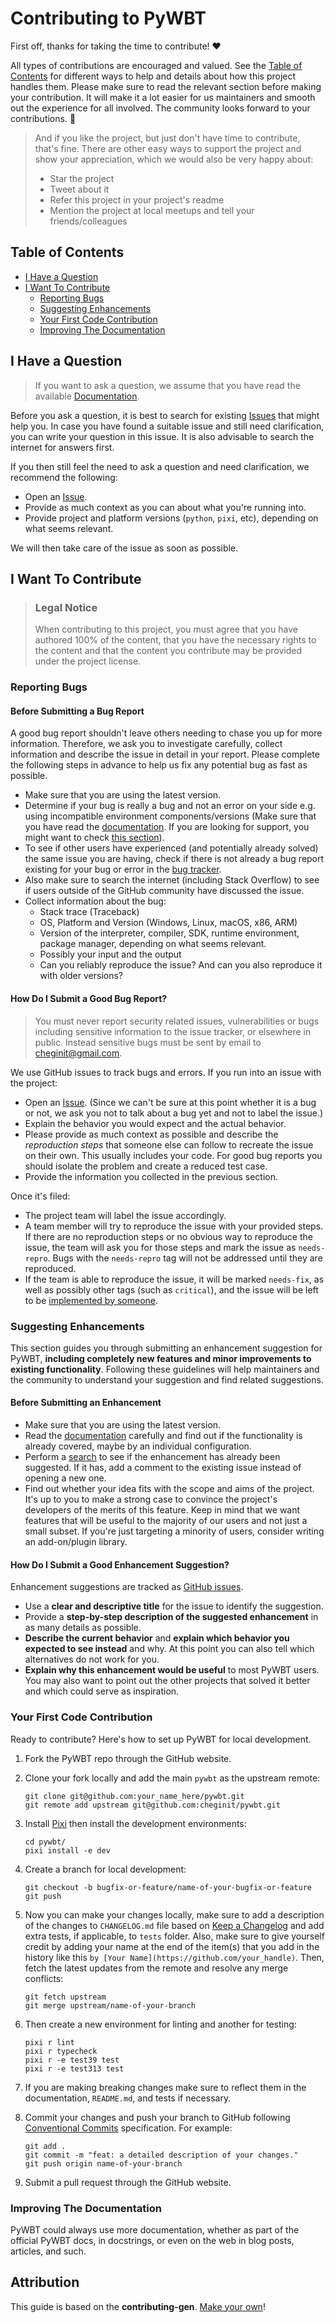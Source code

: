 <!-- omit in toc -->

# Contributing to PyWBT

First off, thanks for taking the time to contribute! ❤️

All types of contributions are encouraged and valued. See the
[Table of Contents](#table-of-contents) for different ways to help and details about how
this project handles them. Please make sure to read the relevant section before making
your contribution. It will make it a lot easier for us maintainers and smooth out the
experience for all involved. The community looks forward to your contributions. 🎉

> And if you like the project, but just don't have time to contribute, that's fine.
> There are other easy ways to support the project and show your appreciation, which we
> would also be very happy about:
>
> - Star the project
> - Tweet about it
> - Refer this project in your project's readme
> - Mention the project at local meetups and tell your friends/colleagues

<!-- omit in toc -->

## Table of Contents

- [I Have a Question](#i-have-a-question)
- [I Want To Contribute](#i-want-to-contribute)
    - [Reporting Bugs](#reporting-bugs)
    - [Suggesting Enhancements](#suggesting-enhancements)
    - [Your First Code Contribution](#your-first-code-contribution)
    - [Improving The Documentation](#improving-the-documentation)

## I Have a Question

> If you want to ask a question, we assume that you have read the available
> [Documentation](https://cheginit.github.io/pywbt).

Before you ask a question, it is best to search for existing
[Issues](https://github.com/cheginit/pywbt/issues) that might help you. In case you have
found a suitable issue and still need clarification, you can write your question in this
issue. It is also advisable to search the internet for answers first.

If you then still feel the need to ask a question and need clarification, we recommend
the following:

- Open an [Issue](https://github.com/cheginit/pywbt/issues/new).
- Provide as much context as you can about what you're running into.
- Provide project and platform versions (`python`, `pixi`, etc), depending on what seems
    relevant.

We will then take care of the issue as soon as possible.

## I Want To Contribute

> ### Legal Notice <!-- omit in toc -->
>
> When contributing to this project, you must agree that you have authored 100% of the
> content, that you have the necessary rights to the content and that the content you
> contribute may be provided under the project license.

### Reporting Bugs

<!-- omit in toc -->

#### Before Submitting a Bug Report

A good bug report shouldn't leave others needing to chase you up for more information.
Therefore, we ask you to investigate carefully, collect information and describe the
issue in detail in your report. Please complete the following steps in advance to help
us fix any potential bug as fast as possible.

- Make sure that you are using the latest version.
- Determine if your bug is really a bug and not an error on your side e.g. using
    incompatible environment components/versions (Make sure that you have read the
    [documentation](https://cheginit.github.io/pywbt). If you are looking for support,
    you might want to check [this section](#i-have-a-question)).
- To see if other users have experienced (and potentially already solved) the same issue
    you are having, check if there is not already a bug report existing for your bug or
    error in the [bug tracker](https://github.com/cheginit/pywbtissues?q=label%3Abug).
- Also make sure to search the internet (including Stack Overflow) to see if users
    outside of the GitHub community have discussed the issue.
- Collect information about the bug:
    - Stack trace (Traceback)
    - OS, Platform and Version (Windows, Linux, macOS, x86, ARM)
    - Version of the interpreter, compiler, SDK, runtime environment, package manager,
        depending on what seems relevant.
    - Possibly your input and the output
    - Can you reliably reproduce the issue? And can you also reproduce it with older
        versions?

<!-- omit in toc -->

#### How Do I Submit a Good Bug Report?

> You must never report security related issues, vulnerabilities or bugs including
> sensitive information to the issue tracker, or elsewhere in public. Instead sensitive
> bugs must be sent by email to <cheginit@gmail.com>.

We use GitHub issues to track bugs and errors. If you run into an issue with the
project:

- Open an [Issue](https://github.com/cheginit/pywbt/issues/new). (Since we can't be sure
    at this point whether it is a bug or not, we ask you not to talk about a bug yet and
    not to label the issue.)
- Explain the behavior you would expect and the actual behavior.
- Please provide as much context as possible and describe the *reproduction steps* that
    someone else can follow to recreate the issue on their own. This usually includes
    your code. For good bug reports you should isolate the problem and create a reduced
    test case.
- Provide the information you collected in the previous section.

Once it's filed:

- The project team will label the issue accordingly.
- A team member will try to reproduce the issue with your provided steps. If there are
    no reproduction steps or no obvious way to reproduce the issue, the team will ask
    you for those steps and mark the issue as `needs-repro`. Bugs with the `needs-repro`
    tag will not be addressed until they are reproduced.
- If the team is able to reproduce the issue, it will be marked `needs-fix`, as well as
    possibly other tags (such as `critical`), and the issue will be left to be
    [implemented by someone](#your-first-code-contribution).

### Suggesting Enhancements

This section guides you through submitting an enhancement suggestion for PyWBT,
**including completely new features and minor improvements to existing functionality**.
Following these guidelines will help maintainers and the community to understand your
suggestion and find related suggestions.

<!-- omit in toc -->

#### Before Submitting an Enhancement

- Make sure that you are using the latest version.
- Read the [documentation](https://cheginit.github.io/pywbt) carefully and find out if
    the functionality is already covered, maybe by an individual configuration.
- Perform a [search](https://github.com/cheginit/pywbt/issues) to see if the enhancement
    has already been suggested. If it has, add a comment to the existing issue instead
    of opening a new one.
- Find out whether your idea fits with the scope and aims of the project. It's up to you
    to make a strong case to convince the project's developers of the merits of this
    feature. Keep in mind that we want features that will be useful to the majority of
    our users and not just a small subset. If you're just targeting a minority of users,
    consider writing an add-on/plugin library.

<!-- omit in toc -->

#### How Do I Submit a Good Enhancement Suggestion?

Enhancement suggestions are tracked as
[GitHub issues](https://github.com/cheginit/pywbt/issues).

- Use a **clear and descriptive title** for the issue to identify the suggestion.
- Provide a **step-by-step description of the suggested enhancement** in as many details
    as possible.
- **Describe the current behavior** and **explain which behavior you expected to see
    instead** and why. At this point you can also tell which alternatives do not work
    for you.
- **Explain why this enhancement would be useful** to most PyWBT users. You may also
    want to point out the other projects that solved it better and which could serve as
    inspiration.

### Your First Code Contribution

Ready to contribute? Here's how to set up PyWBT for local development.

1. Fork the PyWBT repo through the GitHub website.

1. Clone your fork locally and add the main `pywbt` as the upstream remote:

    ```console
    git clone git@github.com:your_name_here/pywbt.git
    git remote add upstream git@github.com:cheginit/pywbt.git
    ```

1. Install [Pixi](https://pixi.sh/latest/) then install the development environments:

    ```console
    cd pywbt/
    pixi install -e dev
    ```

1. Create a branch for local development:

    ```console
    git checkout -b bugfix-or-feature/name-of-your-bugfix-or-feature
    git push
    ```

1. Now you can make your changes locally, make sure to add a description of the changes
    to `CHANGELOG.md` file based on
    [Keep a Changelog](https://keepachangelog.com/en/1.1.0/) and add extra tests, if
    applicable, to `tests` folder. Also, make sure to give yourself credit by adding
    your name at the end of the item(s) that you add in the history like this
    `by [Your Name](https://github.com/your_handle)`. Then, fetch the latest updates from
    the remote and resolve any merge conflicts:

    ```console
    git fetch upstream
    git merge upstream/name-of-your-branch
    ```

1. Then create a new environment for linting and another for testing:

    ```console
    pixi r lint
    pixi r typecheck
    pixi r -e test39 test
    pixi r -e test313 test
    ```

1. If you are making breaking changes make sure to reflect them in the documentation,
    `README.md`, and tests if necessary.

1. Commit your changes and push your branch to GitHub following
    [Conventional Commits](https://www.conventionalcommits.org/en/v1.0.0/)
    specification. For example:

    ```console
    git add .
    git commit -m "feat: a detailed description of your changes."
    git push origin name-of-your-branch
    ```

1. Submit a pull request through the GitHub website.

### Improving The Documentation

PyWBT could always use more documentation, whether as part of the official PyWBT docs,
in docstrings, or even on the web in blog posts, articles, and such.

<!-- omit in toc -->

## Attribution

This guide is based on the **contributing-gen**.
[Make your own](https://github.com/bttger/contributing-gen)!
